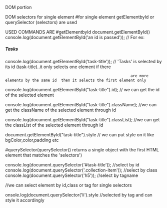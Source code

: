 DOM portion

 DOM selectors for single element
#for single element getElementbyId or querySelector (selectors) are used

 USED COMMANDS ARE
#getElementbyId
document.getElementById()
console.log(document.getElementById('an id is passed'));   //
For ex:
  <h5 id="task-title">Tasks</h5>
console.log(document.getElementById('task-title'));       // 'Tasks' is selected by its id (task-title)..it only selects one element if there 

                                                            are more elements by the same id  then it selects the first element only 
console.log(document.getElementById("task-title").id);     // we can get the id of the selected element 

console.log(document.getElementById("task-title").className);  //we can get the className of the selected element through id

console.log(document.getElementById("task-title").classList);  //we can get the classList of the selected element through id
  

document.getElementById("task-title").style  // we can put style on it like  bgColor,color,padding etc

#querySelector(querySelector() returns a single object with the first HTML element that matches the 'selectors')

console.log(document.querySelector('#task-title'));      //select by id
 console.log(document.querySelector('.collection-item'));  //select by class
 console.log(document.querySelector('h5'));                 //select by tagname

//we can select element by id,class or tag for single selectors

onsole.log(document.querySelector('li').style    //selected by tag and can style it accordingly


                               
